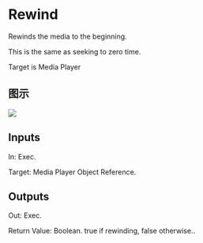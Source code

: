 # Rewind

Rewinds the media to the beginning.

This is the same as seeking to zero time.

Target is Media Player

## 图示

![]($-20221218-20013736.png)

## Inputs

In: Exec.

Target: Media Player Object Reference.  

## Outputs

Out: Exec.

Return Value: Boolean. true if rewinding, false otherwise..

